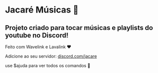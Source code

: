 # Jacaré Músicas 🐊

## Projeto criado para tocar músicas e playlists do youtube no Discord!
Feito com Wavelink e Lavalink ❤

Adicione ao seu servidor: [discord.com/jacare](https://discord.com/api/oauth2/authorize?client_id=1091460812599726120&permissions=35459286764608&scope=applications.commands%20bot)

use $ajuda para ver todos os comandos 🐊
